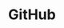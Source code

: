---
thumbnail: https://via.placeholder.com/256x144
icon: fa-github
title: GitHub
description: This is where the source code begins...
link: https://github.com
---